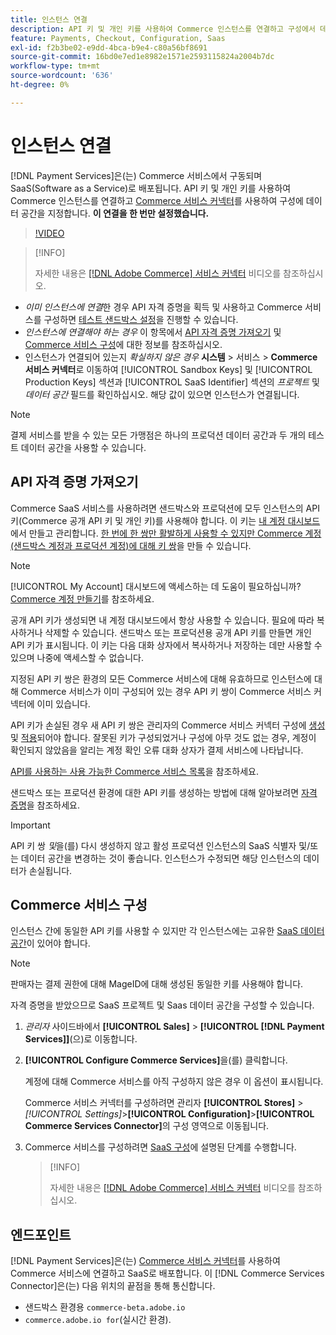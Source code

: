```yaml
---
title: 인스턴스 연결
description: API 키 및 개인 키를 사용하여 Commerce 인스턴스를 연결하고 구성에서 데이터 공간을 지정합니다.
feature: Payments, Checkout, Configuration, Saas
exl-id: f2b3be02-e9dd-4bca-b9e4-c80a56bf8691
source-git-commit: 16bd0e7ed1e8982e1571e2593115824a2004b7dc
workflow-type: tm+mt
source-wordcount: '636'
ht-degree: 0%

---
```


# 인스턴스 연결

[!DNL Payment Services]은(는) Commerce 서비스에서 구동되며 SaaS(Software as a Service)로 배포됩니다. API 키 및 개인 키를 사용하여 Commerce 인스턴스를 연결하고 [Commerce 서비스 커넥터](https://experienceleague.adobe.com/docs/commerce/user-guides/saas.html)를 사용하여 구성에 데이터 공간을 지정합니다. **이 연결을 한 번만 설정했습니다.**

>[!VIDEO](https://video.tv.adobe.com/v/3447835)

>[!INFO]
>
> 자세한 내용은 [[!DNL Adobe Commerce] 서비스 커넥터](https://experienceleague.adobe.com/docs/commerce-learn/tutorials/admin/adobe-commerce-services/configure-adobe-commerce-services-connector.html?lang=ko) 비디오를 참조하십시오.

* *이미 인스턴스에 연결*&#x200B;한 경우 API 자격 증명을 획득 및 사용하고 Commerce 서비스를 구성하면 [테스트 샌드박스 설정](https://experienceleague.adobe.com/docs/commerce/payment-services/get-started/sandbox.html?lang=ko)을 진행할 수 있습니다.
* *인스턴스에 연결해야 하는 경우* 이 항목에서 [API 자격 증명 가져오기](#obtain-api-credentials) 및 [Commerce 서비스 구성](#configure-commerce-services)에 대한 정보를 참조하십시오.
* 인스턴스가 연결되어 있는지 *확실하지 않은 경우* **시스템** > 서비스 > **Commerce 서비스 커넥터**&#x200B;로 이동하여 [!UICONTROL Sandbox Keys] 및 [!UICONTROL Production Keys] 섹션과 [!UICONTROL SaaS Identifier] 섹션의 *프로젝트* 및 *데이터 공간* 필드를 확인하십시오. 해당 값이 있으면 인스턴스가 연결됩니다.

>[!NOTE]
>
>결제 서비스를 받을 수 있는 모든 가맹점은 하나의 프로덕션 데이터 공간과 두 개의 테스트 데이터 공간을 사용할 수 있습니다.

## API 자격 증명 가져오기

Commerce SaaS 서비스를 사용하려면 샌드박스와 프로덕션에 모두 인스턴스의 API 키(Commerce 공개 API 키 및 개인 키)를 사용해야 합니다. 이 키는 [내 계정 대시보드](https://account.magento.com/customer/account/login)에서 만들고 관리합니다. [한 번에 한 쌍만 활발하게 사용할 수 있지만 Commerce 계정(샌드박스 계정과 프로덕션 계정)에 대해 키 쌍](https://experienceleague.adobe.com/ko/docs/commerce-admin/config/services/saas)을 만들 수 있습니다.

>[!NOTE]
>
>[!UICONTROL My Account] 대시보드에 액세스하는 데 도움이 필요하십니까? [Commerce 계정 만들기](https://experienceleague.adobe.com/ko/docs/commerce-admin/start/commerce-account/commerce-account-create)를 참조하세요.

공개 API 키가 생성되면 내 계정 대시보드에서 항상 사용할 수 있습니다. 필요에 따라 복사하거나 삭제할 수 있습니다. 샌드박스 또는 프로덕션용 공개 API 키를 만들면 개인 API 키가 표시됩니다. 이 키는 다음 대화 상자에서 복사하거나 저장하는 데만 사용할 수 있으며 나중에 액세스할 수 없습니다.

지정된 API 키 쌍은 환경의 모든 Commerce 서비스에 대해 유효하므로 인스턴스에 대해 Commerce 서비스가 이미 구성되어 있는 경우 API 키 쌍이 Commerce 서비스 커넥터에 이미 있습니다.

API 키가 손실된 경우 새 API 키 쌍은 관리자의 Commerce 서비스 커넥터 구성에 [생성](https://experienceleague.adobe.com/docs/commerce/payment-services/get-started/connect.html?lang=ko#generate-an-api-key-and-private-key) 및 [적용](https://experienceleague.adobe.com/docs/commerce/payment-services/get-started/connect.html?lang=ko#configure-saas-project)되어야 합니다. 잘못된 키가 구성되었거나 구성에 아무 것도 없는 경우, 계정이 확인되지 않았음을 알리는 계정 확인 오류 대화 상자가 결제 서비스에 나타납니다.

[API를 사용하는 사용 가능한 Commerce 서비스 목록](https://experienceleague.adobe.com/ko/docs/commerce/user-guides/integration-services/saas#availableservices)을 참조하세요.

샌드박스 또는 프로덕션 환경에 대한 API 키를 생성하는 방법에 대해 알아보려면 [자격 증명](https://experienceleague.adobe.com/docs/commerce/user-guides/saas.html#apikey)을 참조하세요.

>[!IMPORTANT]
>
>API 키 쌍 *및*&#x200B;을(를) 다시 생성하지 않고 활성 프로덕션 인스턴스의 SaaS 식별자 및/또는 데이터 공간을 변경하는 것이 좋습니다. 인스턴스가 수정되면 해당 인스턴스의 데이터가 손실됩니다.

## Commerce 서비스 구성

인스턴스 간에 동일한 API 키를 사용할 수 있지만 각 인스턴스에는 고유한 [SaaS 데이터 공간](https://experienceleague.adobe.com/docs/commerce/user-guides/saas.html#saasenv)이 있어야 합니다.

>[!NOTE]
>
>판매자는 결제 권한에 대해 MageID에 대해 생성된 동일한 키를 사용해야 합니다.

자격 증명을 받았으므로 SaaS 프로젝트 및 Saas 데이터 공간을 구성할 수 있습니다.

1. _관리자_ 사이드바에서 **[!UICONTROL Sales]** > **[!UICONTROL [!DNL Payment Services]]**(으)로 이동합니다.
1. **[!UICONTROL Configure Commerce Services]**&#x200B;을(를) 클릭합니다.

   계정에 대해 Commerce 서비스를 아직 구성하지 않은 경우 이 옵션이 표시됩니다.

   Commerce 서비스 커넥터를 구성하려면 관리자 **[!UICONTROL Stores]** > _[!UICONTROL Settings]_>**[!UICONTROL Configuration]**>**[!UICONTROL Commerce Services Connector]**&#x200B;의 구성 영역으로 이동됩니다.

1. Commerce 서비스를 구성하려면 [SaaS 구성](https://experienceleague.adobe.com/docs/commerce/user-guides/integration-services/saas.html?lang=ko#saasenv)에 설명된 단계를 수행합니다.

   >[!INFO]
   >
   > 자세한 내용은 [[!DNL Adobe Commerce] 서비스 커넥터](https://experienceleague.adobe.com/docs/commerce-learn/tutorials/admin/adobe-commerce-services/configure-adobe-commerce-services-connector.html?lang=ko#configuration-faqs) 비디오를 참조하십시오.

## 엔드포인트

[!DNL Payment Services]은(는) [Commerce 서비스 커넥터](https://experienceleague.adobe.com/docs/commerce/user-guides/saas.html)를 사용하여 Commerce 서비스에 연결하고 SaaS로 배포합니다. 이 [!DNL Commerce Services Connector]은(는) 다음 위치의 끝점을 통해 통신합니다.

* 샌드박스 환경용 `commerce-beta.adobe.io`
* `commerce.adobe.io for`(실시간 환경).
